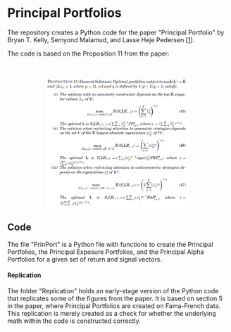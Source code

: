 # Principal Portfolios

The repository creates a Python code for the paper "Principal Portfolio" by Bryan T. Kelly, Semyond Malamud, and Lasse Heje Pedersen [[1](https://onlinelibrary.wiley.com/doi/full/10.1111/jofi.13199)].

The code is based on the Proposition 11 from the paper:
<br/><br/><br/>

<p align="center">
<img src="https://github.com/Thornam/PrinPort/blob/main/Figures/Proposition_11.png" width=65% height=65%>
</p>

## Code

The file "PrinPort" is a Python file with functions to create the Principal Portfolios, the Principal Exposure Portfolios, and the Principal Alpha Portfolios for a given set of return and signal vectors.

#### Replication
The folder "Replication" holds an early-stage version of the Python code that replicates some of the figures from the paper. It is based on section 5 in the paper, where Principal Portfolios are created on Fama-French data. This replication is merely created as a check for whether the underlying math within the code is constructed correctly.  
